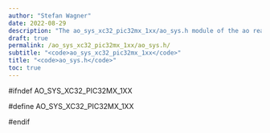 ```yaml
---
author: "Stefan Wagner"
date: 2022-08-29
description: "The ao_sys_xc32_pic32mx_1xx/ao_sys.h module of the ao real-time operating system."
draft: true
permalink: /ao_sys_xc32_pic32mx_1xx/ao_sys.h/ 
subtitle: "<code>ao_sys_xc32_pic32mx_1xx</code>"
title: "<code>ao_sys.h</code>"
toc: true
---
```


#ifndef AO_SYS_XC32_PIC32MX_1XX

#define AO_SYS_XC32_PIC32MX_1XX

#endif

